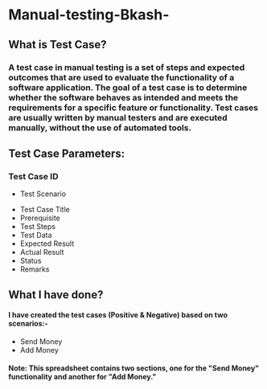 # Manual-testing-Bkash-
## What is Test Case?

### A test case in manual testing is a set of steps and expected outcomes that are used to evaluate the functionality of a software application. The goal of a test case is to determine whether the software behaves as intended and meets the requirements for a specific feature or functionality. Test cases are usually written by manual testers and are executed manually, without the use of automated tools.

## Test Case Parameters:

### Test Case ID
+ Test Scenario
- Test Case Title
- Prerequisite
- Test Steps
- Test Data
- Expected Result
- Actual Result
- Status
- Remarks

## What I have done?
#### I have created the test cases (Positive & Negative) based on two scenarios:-
- Send Money
- Add Money
#### Note: This spreadsheet contains two sections, one for the "Send Money" functionality and another for "Add Money."
